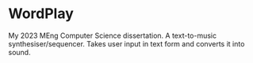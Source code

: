 # WordPlay
My 2023 MEng Computer Science dissertation. A text-to-music synthesiser/sequencer. Takes user input in text form and converts it into sound.
